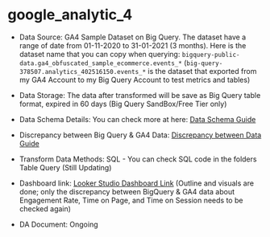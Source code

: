 # google_analytic_4
- Data Source: GA4 Sample Dataset on Big Query. The dataset have a range of date from 01-11-2020 to 31-01-2021 (3 months). Here is the dataset name that you can copy when querying: `bigquery-public-data.ga4_obfuscated_sample_ecommerce.events_*`
(`big-query-378507.analytics_402516150.events_*` is the dataset that exported from my GA4 Account to my Big Query Account to test metrics and tables) 
- Data Storage: The data after transformed will be save as Big Query table format, expired in 60 days (Big Query SandBox/Free Tier only)
- Data Schema Details: You can check more at here: [Data Schema Guide](https://support.google.com/analytics/answer/7029846?hl=en&sjid=5908776957046870674-AP#zippy=%2Cdevice%2Cgeo%2Capp-info%2Ccollected-traffic-source%2Ctraffic-source%2Cstream-v%C3%A0-platform%2Cecommerce%2Citems)
- Discrepancy between Big Query & GA4 Data: [Discrepancy between Data Guide](https://support.google.com/analytics/answer/13578783?hl=en#zippy=%2Cin-this-article)
- Transform Data Methods: SQL - You can check SQL code in the folders Table Query (Still Updating)
- Dashboard link: [Looker Studio Dashboard Link](https://lookerstudio.google.com/u/0/reporting/340387ca-9899-443f-9c5a-ec1888f3738b/page/iJatD) (Outline and visuals are done; only the discrepancy between BigQuery & GA4 data about Engagement Rate, Time on Page, and Time on Session needs to be checked again)

- DA Document: Ongoing

